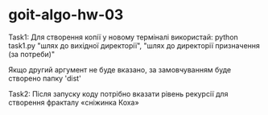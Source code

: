 # goit-algo-hw-03

Task1:
Для створення копії у новому терміналі використай:
python task1.py "шлях до вихідної директорії", "шлях до директорії призначення (за потреби)"

Якщо другий аргумент не буде вказано, за замовчуванням буде створено папку 'dist'


Task2:
Після запуску коду потрібно вказати рівень рекурсії для створення фракталу «сніжинка Коха»
